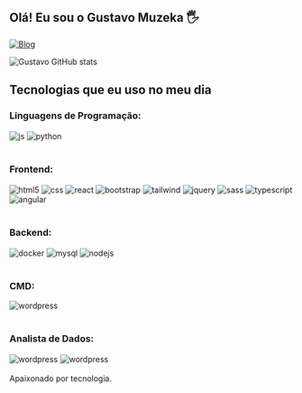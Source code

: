 
## Olá! Eu sou o Gustavo Muzeka 🖐️

[![Blog](https://img.shields.io/website?label=gustavomuzeka.com.br&style=for-the-badge&url=https://sujeitoprogramador.com/)](https://sujeitoprogramador.com)

![Gustavo GitHub stats](https://github-readme-stats.vercel.app/api?username=GustavoMuzeka&show_icons=true&theme=dracula&count_private=true)

## Tecnologias que eu uso no meu dia

 

### Linguagens de Programação:
<div style="display: inline_block">
  <img align="center" alt="js" src="https://img.shields.io/badge/JavaScript-F7DF1E?style=for-the-badge&logo=javascript&logoColor=black" />
  <img align="center" alt="python" src="https://img.shields.io/badge/Python-3776AB?style=for-the-badge&logo=python&logoColor=yellow" />
  <img align="center" alt="" src="https://img.shields.io/badge/PHP-007ACC?style=for-the-badge&logo=php&logoColor=white" />
</div><br/>

### Frontend:
<div style="display: inline_block">
  <img align="center" alt="html5" src="https://img.shields.io/badge/HTML5-E34F26?style=for-the-badge&logo=html5&logoColor=white" />
  <img align="center" alt="css" src="https://img.shields.io/badge/CSS3-1572B6?style=for-the-badge&logo=css3&logoColor=white" />
  <img align="center" alt="react" src="https://img.shields.io/badge/React-20232A?style=for-the-badge&logo=react&logoColor=61DAFB" />
  <img align="center" alt="bootstrap" src="https://img.shields.io/badge/bootstrap-purple?style=for-the-badge&logo=bootstrap&logoColor=white" />
  <img align="center" alt="tailwind" src="https://img.shields.io/badge/Tailwind-white?style=for-the-badge&logo=tailwindcss&logoColor=06B6D4" />
  <img align="center" alt="jquery" src="https://img.shields.io/badge/JQuery-20232A?style=for-the-badge&logo=jquery&logoColor=0769AD" />
  <img align="center" alt="sass" src="https://img.shields.io/badge/SASS-black?style=for-the-badge&logo=sass&logoColor=6FFC0CB" />
  <img align="center" alt="typescript" src="https://img.shields.io/badge/typescript-1572B6?style=for-the-badge&logo=typescript&logoColor=white" />
  <img align="center" alt="angular" src="https://img.shields.io/badge/angular-red?style=for-the-badge&logo=angular&logoColor=white" />
</div><br/>

### Backend:

<div style="display: inline_block">
  <img align="center" alt="docker" src="https://img.shields.io/badge/docker-blue?style=for-the-badge&logo=docker&logoColor=white" />
  <img align="center" alt="mysql" src="https://img.shields.io/badge/mysql-20232A?style=for-the-badge&logo=mysql&logoColor=61DAFB" />
  <img align="center" alt="nodejs" src="https://img.shields.io/badge/Node.js-43853D?style=for-the-badge&logo=node.js&logoColor=white" />
</div><br/>

### CMD:

<div style="display: inline_block">
  <img align="center" alt="wordpress" src="https://img.shields.io/badge/wordpress-white?style=for-the-badge&logo=wordpress&logoColor=black" />
</div><br/>

### Analista de Dados:

<div style="display: inline_block">
  <img align="center" alt="wordpress" src="https://img.shields.io/badge/excel-white?style=for-the-badge&logo=microsoftexcel&logoColor=green" />
  <img align="center" alt="wordpress" src="https://img.shields.io/badge/powerbi-white?style=for-the-badge&logo=powerbi&logoColor=yellow" />

</div><br/>
Apaixonado por tecnologia.